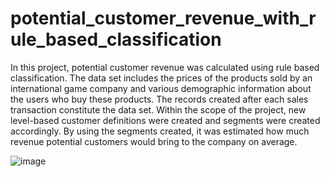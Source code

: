 # potential_customer_revenue_with_rule_based_classification
In this project, potential customer revenue was calculated using rule based classification. The data set includes the prices of the products sold by an international game company and various demographic information about the users who buy these products. The records created after each sales transaction constitute the data set. Within the scope of the project, new level-based customer definitions were created and segments were created accordingly. By using the segments created, it was estimated how much revenue potential customers would bring to the company on average.

![image](https://user-images.githubusercontent.com/78654212/196706814-03fcaa34-3006-47c4-a4c7-766b8d8e38f3.png)

